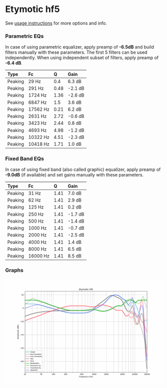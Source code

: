 # Etymotic hf5
See [usage instructions](https://github.com/jaakkopasanen/AutoEq#usage) for more options and info.

### Parametric EQs
In case of using parametric equalizer, apply preamp of **-6.5dB** and build filters manually
with these parameters. The first 5 filters can be used independently.
When using independent subset of filters, apply preamp of **-6.4 dB**.

| Type    | Fc       |    Q | Gain    |
|:--------|:---------|:-----|:--------|
| Peaking | 29 Hz    | 0.4  | 6.3 dB  |
| Peaking | 291 Hz   | 0.48 | -2.1 dB |
| Peaking | 1724 Hz  | 1.36 | -2.6 dB |
| Peaking | 6847 Hz  | 1.5  | 3.6 dB  |
| Peaking | 17562 Hz | 0.21 | 6.2 dB  |
| Peaking | 2631 Hz  | 2.72 | -0.6 dB |
| Peaking | 3423 Hz  | 2.44 | 0.8 dB  |
| Peaking | 4693 Hz  | 4.98 | -1.2 dB |
| Peaking | 10322 Hz | 4.51 | -2.3 dB |
| Peaking | 10418 Hz | 1.71 | 1.0 dB  |

### Fixed Band EQs
In case of using fixed band (also called graphic) equalizer, apply preamp of **-9.0dB**
(if available) and set gains manually with these parameters.

| Type    | Fc       |    Q | Gain    |
|:--------|:---------|:-----|:--------|
| Peaking | 31 Hz    | 1.41 | 7.0 dB  |
| Peaking | 62 Hz    | 1.41 | 2.9 dB  |
| Peaking | 125 Hz   | 1.41 | 0.2 dB  |
| Peaking | 250 Hz   | 1.41 | -1.7 dB |
| Peaking | 500 Hz   | 1.41 | -1.4 dB |
| Peaking | 1000 Hz  | 1.41 | -0.7 dB |
| Peaking | 2000 Hz  | 1.41 | -2.5 dB |
| Peaking | 4000 Hz  | 1.41 | 1.4 dB  |
| Peaking | 8000 Hz  | 1.41 | 6.5 dB  |
| Peaking | 16000 Hz | 1.41 | 8.5 dB  |

### Graphs
![](./Etymotic%20hf5.png)